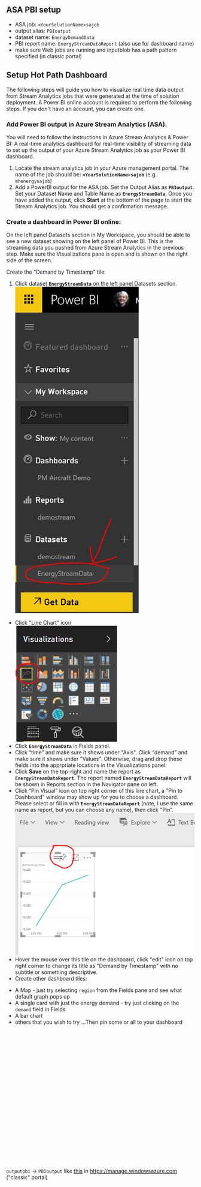 ## ASA PBI setup
* ASA job:  `<YourSolutionName>sajob`
* output alias:  `PBIoutput`
* dataset name:  `EnergyDemandData`
* PBI report name:  `EnergyStreamDataReport` (also use for dashboard name)
* make sure Web jobs are running and inputblob has a path pattern specified (in classic portal)

## Setup Hot Path Dashboard

The following steps will guide you how to visualize real time data output from Stream Analytics jobs that were generated at the time of solution deployment. A Power BI online account is required to perform the following steps. If you don't have an account, you can create one.

### Add Power BI output in Azure Stream Analytics (ASA).

You will need to follow the instructions in Azure Stream Analytics & Power BI: A real-time analytics dashboard for real-time visibility of streaming data to set up the output of your Azure Stream Analytics job as your Power BI dashboard.

1.  Locate the stream analytics job in your Azure management portal. The name of the job should be: **`<YourSolutionName>sajob`** (e.g. `mhenergysajob`)
2.  Add a PowerBI output for the ASA job. Set the Output Alias as **`PBIoutput`**. Set your Dataset Name and Table Name as **`EnergyStreamData`**. Once you have added the output, click **Start** at the bottom of the page to start the Stream Analytics job. You should get a confirmation message.

### Create a dashboard in Power BI online:

On the left panel Datasets section in My Workspace, you should be able to see a new dataset showing on the left panel of Power BI. This is the streaming data you pushed from Azure Stream Analytics in the previous step.  Make sure the Visualizations pane is open and is shown on the right side of the screen.

Create the "Demand by Timestamp" tile:

1.  Click dataset **`EnergyStreamData`** on the left panel Datasets section.<br>
![pbi datasets](../imgs/pbi_check_dataset_warrow.PNG)
*  Click "Line Chart" icon<br>
![pbi linechart](../imgs/pbi_pick_linechart.PNG)
*  Click **`EnergyStreamData`** in Fields panel.
*  Click “time” and make sure it shows under "Axis". Click “demand” and make sure it shows under "Values".  Otherwise, drag and drop these fields into the apprpriate locations in the Visualizations panel.
*  Click **Save** on the top-right and name the report as **`EnergyStreamDataReport`**. The report named **`EnergyStreamDataReport`** will be shown in Reports section in the Navigator pane on left.
*  Click “Pin Visual” icon on top right corner of this line chart, a "Pin to Dashboard" window may show up for you to choose a dashboard. Please select or fill in with **`EnergyStreamDataReport`** (note, I use the same name as report, but you can choose any name), then click "Pin".<br>
![pbi pin visual from report](../imgs/pbi_pin_linechart.PNG)
*  Hover the mouse over this tile on the dashboard, click "edit" icon on top right corner to change its title as "Demand by Timestamp" with no subtitle or something descriptive.
*  Create other dashboard tiles:
  - A Map - just try selecting `region` from the Fields pane and see what default graph pops up
  - A single card with just the energy demand - try just clicking on the `demand` field in Fields
  - A bar chart
  - others that you wish to try
  ...Then pin some or all to your dashboard
  


```























```

`outputpbi` -> `PBIoutput` like [this](/Code/ASA_query.sql) in https://manage.windowsazure.com ("classic" portal)
